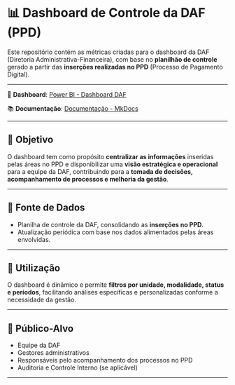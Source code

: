 # 📊 Dashboard de Controle da DAF (PPD)

Este repositório contém as métricas criadas para o dashboard da DAF (Diretoria Administrativa-Financeira), com base no **planilhão de controle** gerado a partir das **inserções realizadas no PPD** (Processo de Pagamento Digital).

---

🔗 **Dashboard**:
[Power BI - Dashboard DAF](https://app.powerbi.com/view?r=eyJrIjoiZmY1ZTE3ZTAtN2U2Mi00M2I0LThmZjktZmI4ZWZiZmMyOWMyIiwidCI6ImZkZDBiYTAxLTM0MmItNDQwNy05MTlmLWMzYjU0NGM0N2ViMSJ9)

📚 **Documentação**:
[Documentação - MkDocs](https://brenorial.github.io/riosaude_pbi_planilhao_daf/)

---

## 🎯 Objetivo

O dashboard tem como propósito **centralizar as informações** inseridas pelas áreas no PPD e disponibilizar uma **visão estratégica e operacional** para a equipe da DAF, contribuindo para a **tomada de decisões, acompanhamento de processos e melhoria da gestão**.

---

## 📌 Fonte de Dados

- Planilha de controle da DAF, consolidando as **inserções no PPD**.
- Atualização periódica com base nos dados alimentados pelas áreas envolvidas.

---

## 🧭 Utilização

O dashboard é dinâmico e permite **filtros por unidade, modalidade, status e períodos**, facilitando análises específicas e personalizadas conforme a necessidade da gestão.

---

## 👥 Público-Alvo

- Equipe da DAF
- Gestores administrativos
- Responsáveis pelo acompanhamento dos processos no PPD
- Auditoria e Controle Interno (se aplicável)

---
